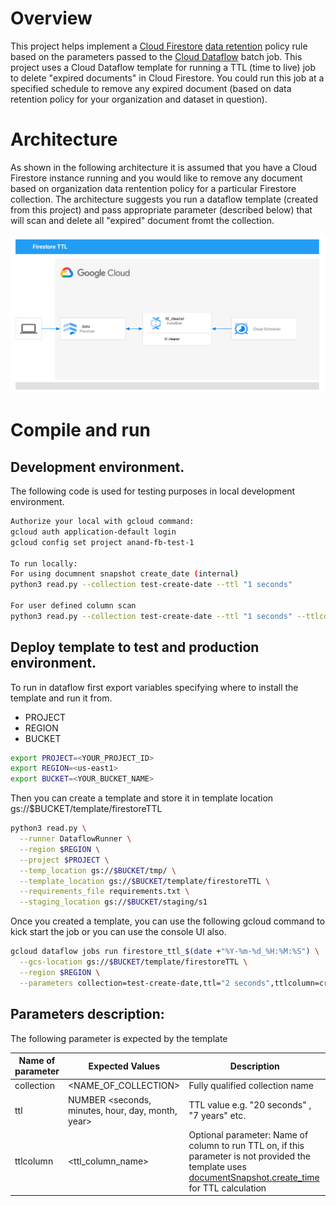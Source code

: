 # Overview
This project helps implement a [Cloud Firestore](https://firebase.google.com/docs/firestore) [data retention](https://en.wikipedia.org/wiki/Data_retention#:~:text=The%20data%20retention%20policies%20within,the%20retention%20of%20the%20data.) policy rule based on the parameters passed to the [Cloud Dataflow](https://cloud.google.com/dataflow) batch job. This project uses a Cloud Dataflow template for running a TTL (time to live) job to delete "expired documents" in Cloud Firestore. You could run this job at a specified schedule to remove any expired document (based on data retention policy for your organization and dataset in question).

# Architecture
As shown in the following architecture it is assumed that you have a Cloud Firestore instance running and you would like to remove any document based on organization data rentention policy for a particular Firestore collection. The architecture suggests you run a dataflow template (created from this project) and pass appropriate parameter (described below) that will scan and delete all "expired" document fromt the collection.

![Architecture Diagram](./img/Firestore-TTL-architecture.png)

# Compile and run

## Development environment.

The following code is used for testing purposes in local development environment.

```sh
Authorize your local with gcloud command:
gcloud auth application-default login
gcloud config set project anand-fb-test-1

To run locally: 
For using documnent snapshot create_date (internal)
python3 read.py --collection test-create-date --ttl "1 seconds"

For user defined column scan
python3 read.py --collection test-create-date --ttl "1 seconds" --ttlcolumn create_date
```
## Deploy template to test and production environment.

To run in dataflow first export variables specifying where to install the template and run it from.

- PROJECT
- REGION 
- BUCKET 


```sh
export PROJECT=<YOUR_PROJECT_ID>
export REGION=<us-east1>
export BUCKET=<YOUR_BUCKET_NAME>
```

Then you can create a template and store it in template location gs://$BUCKET/template/firestoreTTL

```sh
python3 read.py \
  --runner DataflowRunner \
  --region $REGION \
  --project $PROJECT \
  --temp_location gs://$BUCKET/tmp/ \
  --template_location gs://$BUCKET/template/firestoreTTL \
  --requirements_file requirements.txt \
  --staging_location gs://$BUCKET/staging/s1 
```
Once you created a template, you can use the following gcloud command to kick start the job or you can use the console UI also.

```sh
gcloud dataflow jobs run firestore_ttl_$(date +"%Y-%m-%d_%H:%M:%S") \
  --gcs-location gs://$BUCKET/template/firestoreTTL \
  --region $REGION \
  --parameters collection=test-create-date,ttl="2 seconds",ttlcolumn=create_date
```
## Parameters description:

The following parameter is expected by the template

| Name of parameter| Expected Values| Description |
| -----------------|----------------|-------------|
|collection | <NAME_OF_COLLECTION>| Fully qualified collection name |
| ttl | NUMBER <seconds, minutes, hour, day, month, year> | TTL value e.g. "20 seconds" , "7 years" etc.|
|ttlcolumn| <ttl_column_name> | Optional parameter: Name of column to run TTL on, if this parameter is not provided the template uses [documentSnapshot.create_time](https://firebase.google.com/docs/reference/android/com/google/firebase/firestore/DocumentSnapshot) for TTL calculation|

